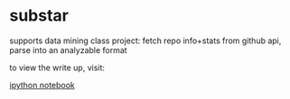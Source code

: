 substar
=======

supports data mining class project: fetch repo info+stats from
github api, parse into an analyzable format

to view the write up, visit:

  [ipython notebook](http://nbviewer.ipython.org/github/dchud/substar/blob/master/20140424-dm-talk.ipynb)
